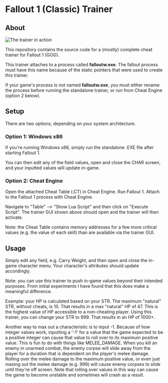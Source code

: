 # Fallout 1 (Classic) Trainer

## About

![The trainer in action](https://github.com/danjaaron/Fallout1-Trainer/blob/master/fallout1-trainer-whole.PNG)

This repository contains the source code for a (mostly) complete cheat trainer for Fallout 1 (GOG).

This trainer attaches to a process called **falloutw.exe**. The fallout process must have this name because of the static pointers that were used to create this trainer.

If your game's process is not named **falloutw.exe**, you must either rename the process before running the standalone trainer, or run from Cheat Engine (option 2 below). 

## Setup

There are two options, depending on your system architecture.

### Option 1: Windows x86

If you're running Windows x86, simply run the standalone .EXE file after starting Fallout 1.

You can then edit any of the field values, open and close the CHAR screen, and your inputted values will update in-game.

### Option 2: Cheat Engine

Open the attached Cheat Table (.CT) in Cheat Engine. Run Fallout 1. Attach to the Fallout 1 process with Cheat Engine. 

Navigate to "Table" --> "Show Lua Script" and then click on "Execute Script". The trainer GUI shown above should open and the trainer will then activate. 

Note: the Cheat Table contains memory addresses for a few more critical values (e.g. the value of each skill) than are available via the trainer GUI.

## Usage

Simply edit any field, e.g. Carry Weight, and then open and close the in-game character menu. Your character's attributes should update accordingly. 

Note: you can use this trainer to push in-game values beyond their intended purposes. From initial experiments I have found that this does make a meaningful difference.

Example: your HP is calculated based on your STR. The maximum "natural" STR, without cheats, is 10. That results in a max "natural" HP of 47. This is the highest value of HP accessible to a non-cheating player. Using this trainer, you can change your STR to 999. That results in an HP of 1000+. 

Another way to max out a characteristic is to input -1. Because of how integer values work, inputting a '-1' for a value that the game expected to be a positive integer can cause that value to roll over to its maximum positive value. This is fun to do with things like MELEE_DAMAGE. When you kill an enemy in unarmed combat, the enemy corpse will slide away from the player for a duration that is dependent on the player's melee damage. Rolling over the melee damage to the maximum positive value, or even just maxing out the melee damage (e.g. 999) will cause enemy corpses to slide until they're off screen. Note that rolling over values in this way can cause the game to become unstable and sometimes will crash as a result. 
